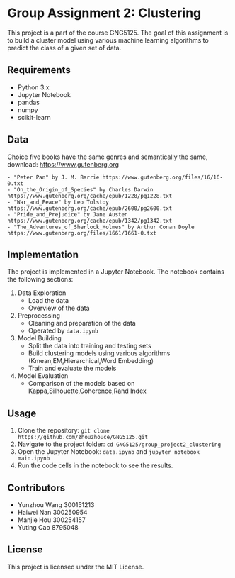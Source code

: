 # Group Assignment 2: Clustering

This project is a part of the course GNG5125. The goal of this assignment is to build a cluster model using various machine learning algorithms to predict the class of a given set of data.

## Requirements
- Python 3.x
- Jupyter Notebook
- pandas
- numpy
- scikit-learn

## Data
Choice five books have the same genres and semantically the same, download: https://www.gutenberg.org

    - "Peter Pan" by J. M. Barrie https://www.gutenberg.org/files/16/16-0.txt
    - "On_the_Origin_of_Species" by Charles Darwin https://www.gutenberg.org/cache/epub/1228/pg1228.txt
    - "War_and_Peace" by Leo Tolstoy https://www.gutenberg.org/cache/epub/2600/pg2600.txt
    - "Pride_and_Prejudice" by Jane Austen https://www.gutenberg.org/cache/epub/1342/pg1342.txt
    - "The_Adventures_of_Sherlock_Holmes" by Arthur Conan Doyle https://www.gutenberg.org/files/1661/1661-0.txt
    
## Implementation
The project is implemented in a Jupyter Notebook. The notebook contains the following sections:

1. Data Exploration
    - Load the data
    - Overview of the data
2. Preprocessing
    - Cleaning and preparation of the data
    - Operated by `data.ipynb`
3. Model Building
    - Split the data into training and testing sets
    - Build clustering models using various algorithms (Kmean,EM,Hierarchical,Word Embedding)
    - Train and evaluate the models
4. Model Evaluation
    - Comparison of the models based on Kappa,Silhouette,Coherence,Rand Index

## Usage
1. Clone the repository: `git clone https://github.com/zhouzhouce/GNG5125.git`
2. Navigate to the project folder: `cd GNG5125/group_project2_clustering`
3. Open the Jupyter Notebook: `data.ipynb` and `jupyter notebook main.ipynb`
4. Run the code cells in the notebook to see the results.

## Contributors
- Yunzhou Wang  300151213 
- Haiwei Nan    300250954
- Manjie Hou    300254157 
- Yuting Cao    8795048

## License
This project is licensed under the MIT License.
